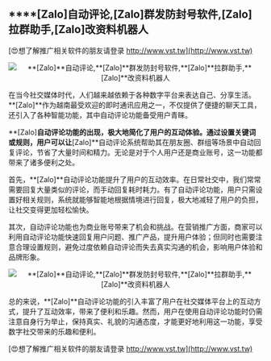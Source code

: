 ## ****[Zalo]**自动评论,**[Zalo]**群发防封号软件,**[Zalo]**拉群助手,**[Zalo]**改资料机器人**

[😍想了解推广相关软件的朋友请登录 http://www.vst.tw](http://www.vst.tw)

 <center><img src="https://vst.tw/MP4/tuiguang/png/2.png" alt="**[Zalo]**自动评论,**[Zalo]**群发防封号软件,**[Zalo]**拉群助手,**[Zalo]**改资料机器人"></center>

在当今社交媒体时代，人们越来越依赖于各种数字平台来表达自己、分享生活。**[Zalo]**作为越南最受欢迎的即时通讯应用之一，不仅提供了便捷的聊天工具，还引入了各种智能功能，其中自动评论功能备受用户青睐。

**[Zalo]**自动评论功能的出现，极大地简化了用户的互动体验。通过设置关键词或规则，用户可以让**[Zalo]**自动评论系统帮助其在朋友圈、群组等场景中自动回复评论，节省了大量时间和精力。无论是对于个人用户还是商业账号，这一功能都带来了诸多便利之处。

首先，**[Zalo]**自动评论功能提升了用户的互动效率。在日常社交中，我们常常需要回复大量类似的评论，而手动回复耗时耗力。有了自动评论功能，用户只需设置好相关规则，系统就能够智能地根据情境进行回复，极大地减轻了用户的负担，让社交变得更加轻松愉快。

其次，自动评论功能也为商业账号带来了机会和挑战。在营销推广方面，商家可以利用自动评论功能快速回复用户问题、推广产品，提升用户体验；但同时也需要注意合理设置规则，避免过度依赖自动评论而失去真实沟通的机会，影响用户体验和品牌形象。

 <center><img src="https://vst.tw/MP4/tuiguang/png/6.png" alt="**[Zalo]**自动评论,**[Zalo]**群发防封号软件,**[Zalo]**拉群助手,**[Zalo]**改资料机器人"></center>

总的来说，**[Zalo]**自动评论功能的引入丰富了用户在社交媒体平台上的互动方式，提升了互动效率，带来了便利和乐趣。然而，用户在使用自动评论功能时仍需注意自身行为举止，保持真实、礼貌的沟通态度，才能更好地利用这一功能，享受数字社交带来的乐趣和便利。

[😍想了解推广相关软件的朋友请登录 http://www.vst.tw](http://www.vst.tw)



